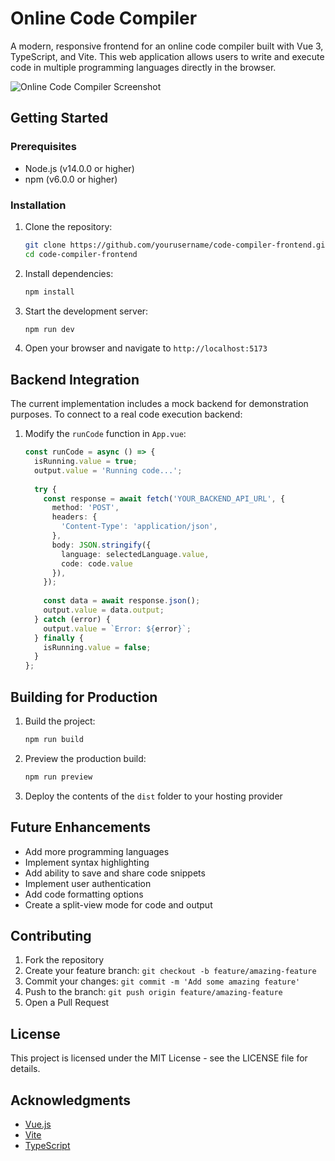 # Online Code Compiler

A modern, responsive frontend for an online code compiler built with Vue 3, TypeScript, and Vite. This web application allows users to write and execute code in multiple programming languages directly in the browser.

![Online Code Compiler Screenshot](https://via.placeholder.com/800x450.png?text=Online+Code+Compiler)

## Getting Started

### Prerequisites

- Node.js (v14.0.0 or higher)
- npm (v6.0.0 or higher)

### Installation

1. Clone the repository:
   ```bash
   git clone https://github.com/yourusername/code-compiler-frontend.git
   cd code-compiler-frontend
   ```

2. Install dependencies:
   ```bash
   npm install
   ```

3. Start the development server:
   ```bash
   npm run dev
   ```

4. Open your browser and navigate to `http://localhost:5173`

## Backend Integration

The current implementation includes a mock backend for demonstration purposes. To connect to a real code execution backend:

1. Modify the `runCode` function in `App.vue`:
   ```typescript
   const runCode = async () => {
     isRunning.value = true;
     output.value = 'Running code...';
     
     try {
       const response = await fetch('YOUR_BACKEND_API_URL', {
         method: 'POST',
         headers: {
           'Content-Type': 'application/json',
         },
         body: JSON.stringify({
           language: selectedLanguage.value,
           code: code.value
         }),
       });
       
       const data = await response.json();
       output.value = data.output;
     } catch (error) {
       output.value = `Error: ${error}`;
     } finally {
       isRunning.value = false;
     }
   };
   ```

## Building for Production

1. Build the project:
   ```bash
   npm run build
   ```

2. Preview the production build:
   ```bash
   npm run preview
   ```

3. Deploy the contents of the `dist` folder to your hosting provider

## Future Enhancements

- Add more programming languages
- Implement syntax highlighting
- Add ability to save and share code snippets
- Implement user authentication
- Add code formatting options
- Create a split-view mode for code and output

## Contributing

1. Fork the repository
2. Create your feature branch: `git checkout -b feature/amazing-feature`
3. Commit your changes: `git commit -m 'Add some amazing feature'`
4. Push to the branch: `git push origin feature/amazing-feature`
5. Open a Pull Request

## License

This project is licensed under the MIT License - see the LICENSE file for details.

## Acknowledgments

- [Vue.js](https://vuejs.org/)
- [Vite](https://vitejs.dev/)
- [TypeScript](https://www.typescriptlang.org/)